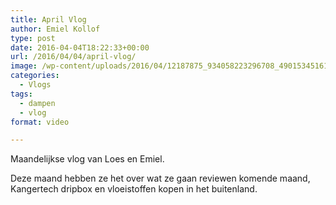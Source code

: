 ```yaml
---
title: April Vlog
author: Emiel Kollof
type: post
date: 2016-04-04T18:22:33+00:00
url: /2016/04/04/april-vlog/
image: /wp-content/uploads/2016/04/12187875_934058223296708_490153451613454867_n-e1459794113809.jpg
categories:
  - Vlogs
tags:
  - dampen
  - vlog
format: video

---
```

Maandelijkse vlog van Loes en Emiel.
  
Deze maand hebben ze het over wat ze gaan reviewen komende maand, Kangertech dripbox en vloeistoffen kopen in het buitenland.